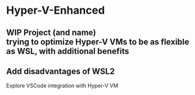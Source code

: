 # Hyper-V-Enhanced
WIP Project (and name)
<br>
trying to optimize Hyper-V VMs to be as flexible as WSL, with additional benefits
---
Add disadvantages of WSL2
---
Explore VSCode integration with Hyper-V VM